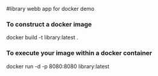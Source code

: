 #library webb app for docker demo

### To construct a docker image
docker build -t library:latest .

### To execute your image within a docker container
docker run -d -p 8080:8080 library:latest